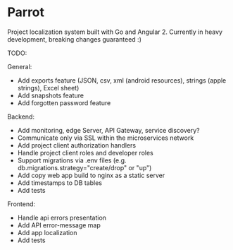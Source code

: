 # Parrot
Project localization system built with Go and Angular 2.
Currently in heavy development, breaking changes guaranteed :)

TODO:

General:
- Add exports feature (JSON, csv, xml (android resources), strings (apple strings), Excel sheet)
- Add snapshots feature
- Add forgotten password feature

Backend:
- Add monitoring, edge Server, API Gateway, service discovery?
- Communicate only via SSL within the microservices network
- Add project client authorization handlers
- Handle project client roles and developer roles
- Support migrations via .env files (e.g. db.migrations.strategy="create/drop" or "up")
- Add copy web app build to nginx as a static server
- Add timestamps to DB tables
- Add tests

Frontend:
- Handle api errors presentation
- Add API error-message map
- Add app localization
- Add tests
